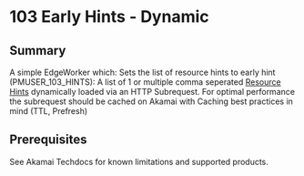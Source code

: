 # 103 Early Hints - Dynamic

## Summary
A simple EdgeWorker which:
Sets the list of resource hints to early hint (PMUSER_103_HINTS): A list of 1 or multiple comma seperated [Resource Hints](https://www.w3.org/TR/resource-hints/) dynamically loaded via an HTTP Subrequest. For optimal performance the subrequest should be cached on Akamai with Caching best practices in mind (TTL, Prefresh)

## Prerequisites
See Akamai Techdocs for known limitations and supported products.
